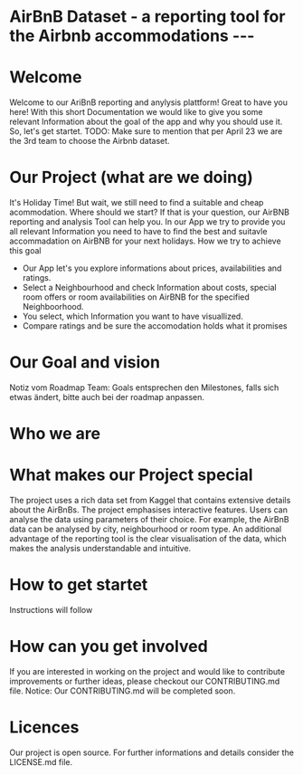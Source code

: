 # AirBnB Dataset - a reporting tool for the Airbnb accommodations ---
# Welcome
Welcome to our AriBnB reporting and anylysis plattform! Great to have you here!
With this short Documentation we would like to give you some relevant Information about the goal of the app and why you should use it. So, let's get startet.
TODO: Make sure to mention that per April 23 we are the 3rd team to choose the Airbnb dataset.

# Our Project (what are we doing)
It's Holiday Time! But wait, we still need to find a suitable and cheap acommodation. Where should we start?
If that is your question, our AirBNB reporting and analysis Tool can help you. 
In our App we try to provide you all relevant Information you need to have to find the best and suitavle accommadation on AirBNB for your next holidays.
How we try to achieve this goal
- Our App let's you explore informations about prices, availabilities and ratings.
- Select a Neighbourhood and check Information about costs, special room offers or room availabilities on AirBNB for the specified Neighboorhood.  
- You select, which Information you want to have visuallized.
- Compare ratings and be sure the accomodation holds what it promises
# Our Goal and vision
Notiz vom Roadmap Team: Goals entsprechen den Milestones, falls sich etwas ändert, bitte auch bei der roadmap anpassen.

# Who we are

# What makes our Project special 
The project uses a rich data set from Kaggel that contains extensive details about the AirBnBs. 
The project emphasises interactive features. Users can analyse the data using parameters of their choice. For example, the AirBnB data can be analysed by city, neighbourhood or room type.
An additional advantage of the reporting tool is the clear visualisation of the data, which makes the analysis understandable and intuitive.

# How to get startet

Instructions will follow

# How can you get involved

If you are interested in working on the project and would like to contribute improvements or further ideas, please checkout our 
CONTRIBUTING.md file. 
Notice: Our CONTRIBUTING.md will be completed soon. 

# Licences
Our project is open source. For further informations and details consider the  LICENSE.md file.


